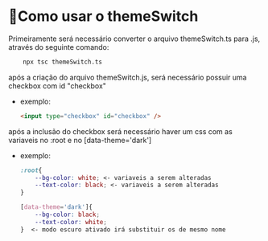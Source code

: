 # 🎉Como usar o themeSwitch
Primeiramente será necessário converter o arquivo themeSwitch.ts para .js, através do seguinte comando:
```bash
    npx tsc themeSwitch.ts
```
após a criação do arquivo themeSwitch.js, será necessário possuir uma checkbox com id "checkbox"

* exemplo:
    ```html
    <input type="checkbox" id="checkbox" />
    ```

após a inclusão do checkbox será necessário haver um css com as variaveis no :root e no [data-theme='dark']

* exemplo:
    ```css
    :root{
        --bg-color: white; <- variaveis a serem alteradas
        --text-color: black; <- variaveis a serem alteradas
    }

    [data-theme='dark']{
        --bg-color: black;
        --text-color: white;
    }  <- modo escuro ativado irá substituir os de mesmo nome
    ```
